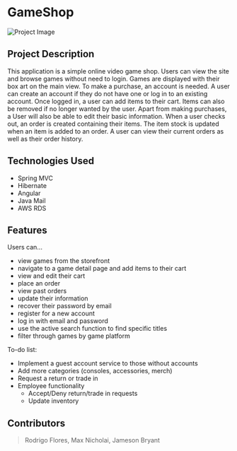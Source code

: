 # GameShop

![Project Image](#Angular\Gameshop\src\assets\GameShopTitle.png?raw=true)

## Project Description

This application is a simple online video game shop. Users can view the site and browse games without need to login. Games are displayed with their box art on the main view. To make a purchase, an account is needed. A user can create an account if they do not have one or log in to an existing account. Once logged in, a user can add items to their cart. Items can also be removed if no longer wanted by the user. Apart from making purchases, a User will also be able to edit their basic information. When a user checks out, an order is created containing their items. The item stock is updated when an item is added to an order. A user can view their current orders as well as their order history.

## Technologies Used

* Spring MVC
* Hibernate
* Angular
* Java Mail
* AWS RDS

## Features

Users can...
* view games from the storefront
* navigate to a game detail page and add items to their cart
* view and edit their cart
* place an order
* view past orders
* update their information
* recover their password by email
* register for a new account
* log in with email and password
* use the active search function to find specific titles
* filter through games by game platform

To-do list:
* Implement a guest account service to those without accounts
* Add more categories (consoles, accessories, merch)
* Request a return or trade in
* Employee functionality
  * Accept/Deny return/trade in requests
  * Update inventory

<!-- ## Getting Started
   
(include git clone command)
(include all environment setup steps)

> Be sure to include BOTH Windows and Unix command  
> Be sure to mention if the commands only work on a specific platform (eg. AWS, GCP)

- All the `code` required to get started
- Images of what it should look like

## Usage

> Here, you instruct other people on how to use your project after they’ve installed it. This would also be a good place to include screenshots of your project in action. -->

## Contributors

> Rodrigo Flores, Max Nicholai, Jameson Bryant

